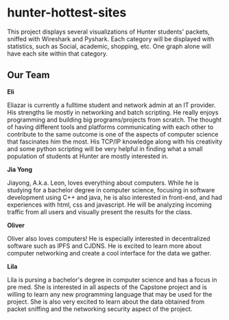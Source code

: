 # hunter-hottest-sites


This project displays several visualizations of Hunter students' packets, sniffed with Wireshark and Pyshark. Each category will be displayed with statistics, such as Social, academic, shopping, etc. One graph alone will have each site within that category.

## Our Team

**Eli**

Eliazar is currently a fulltime student and network admin at an IT provider. His strengths lie mostly in networking and batch scripting. He really enjoys programming and building big programs/projects from scratch. The thought of having different tools and platforms communicating with each other to contribute to the same outcome is one of the aspects of computer science that fascinates him the most. His TCP/IP knowledge along with his creativity and some python scripting will be very helpful in finding what a small population of students at Hunter are mostly interested in.

**Jia Yong**

Jiayong, A.k.a. Leon, loves everything about computers. While he is studying for a bachelor degree in computer science, focusing in software development using C++ and java, he is also interested in front-end, and had experiences with html, css and javascript. He will be analyzing incoming traffic from all users and visually present the results for the class.

**Oliver**

Oliver also loves computers! He is especially interested in decentralized software such as IPFS and CJDNS. He is excited to learn more about computer networking and create a cool interface for the data we gather.

**Lila**

Lila is pursing a bachelor's degree in computer science and has a focus in pre med. She is interested in all aspects of the Capstone project and is willing to learn any new programming language that may be used for the project. She is also very excited to learn about the data obtained from packet sniffing and the networking security aspect of the project.
 
